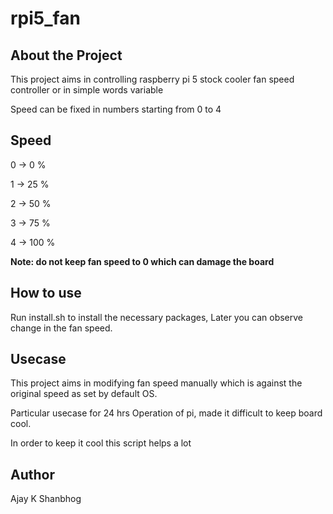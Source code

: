 # rpi5_fan

## About the Project

This project aims in controlling raspberry pi 5 stock cooler fan speed controller or in simple words variable

Speed can be fixed in numbers starting from 0 to 4

## Speed

0 -> 0 %

1 -> 25 %

2 -> 50 %

3 -> 75 %

4 -> 100 %

**Note: do not keep fan speed to 0 which can damage the board**


## How to use

Run install.sh to install the necessary packages, Later you can observe change in the fan speed.

## Usecase

This project aims in modifying fan speed manually which is against the original speed as set by default OS.

Particular usecase for 24 hrs Operation of pi, made it difficult to keep board cool.

In order to keep it cool this script helps a lot

## Author

Ajay K Shanbhog
